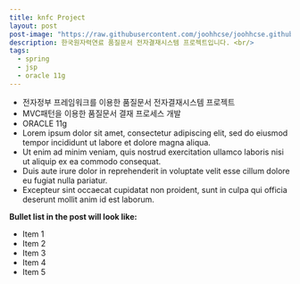 ```yaml
---
title: knfc Project
layout: post
post-image: "https://raw.githubusercontent.com/joohhcse/joohhcse.github.io/master/assets/images/knfc.jpg"
description: 한국원자력연료 품질문서 전자결재시스템 프로젝트입니다. <br/>
tags:
  - spring
  - jsp
  - oracle 11g
---
```


- 전자정부 프레임워크를 이용한 품질문서 전자결재시스템 프로젝트
- MVC패턴을 이용한 품질문서 결재 프로세스 개발
- ORACLE 11g
- Lorem ipsum dolor sit amet, consectetur adipiscing elit, sed do eiusmod tempor incididunt ut labore et dolore magna aliqua.
- Ut enim ad minim veniam, quis nostrud exercitation ullamco laboris nisi ut aliquip ex ea commodo consequat.
- Duis aute irure dolor in reprehenderit in voluptate velit esse cillum dolore eu fugiat nulla pariatur.
- Excepteur sint occaecat cupidatat non proident, sunt in culpa qui officia deserunt mollit anim id est laborum.

**Bullet list in the post will look like:**

- Item 1
- Item 2
- Item 3
- Item 4
- Item 5
